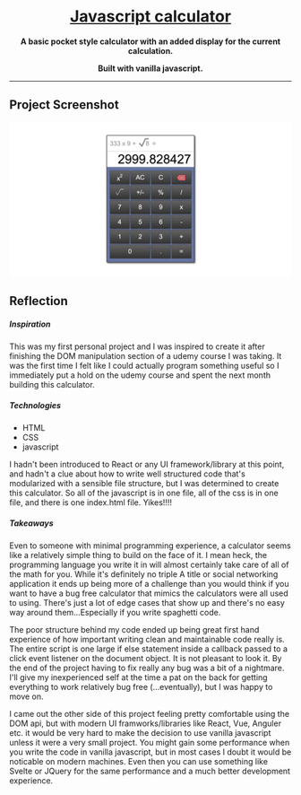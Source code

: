 <a href="https://perry-olsson.github.io/javascript-calculator/" target="_blank"><h1 align="center">Javascript calculator</h1></a>

<p align="center"><b>A basic pocket style calculator with an added display for the current calculation.</b></p>

<p align="center"><b>Built with vanilla javascript.</b></p>

---

## Project Screenshot

<img src="./images/Screen Shot 2021-05-17 at 8.07.32 PM.png"/>

## Reflection

##### Inspiration

This was my first personal project and I was inspired to create it after finishing the DOM manipulation section of a udemy course I was taking. It was the first time I felt like I could actually program something useful so I immediately put a hold on the udemy course and spent the next month building this calculator.

##### Technologies

- HTML
- CSS
- javascript

I hadn't been introduced to React or any UI framework/library at this point, and hadn't a clue about how to write well structured code that's modularized with a sensible file structure, but I was determined to create this calculator. So all of the javascript is in one file, all of the css is in one file, and there is one index.html file. Yikes!!!!

##### Takeaways

Even to someone with minimal programming experience, a calculator seems like a relatively simple thing to build on the face of it. I mean heck, the programming language you write it in will almost certainly take care of all of the math for you. While it's definitely no triple A title or social networking application it ends up being more of a challenge than you would think if you want to have a bug free calculator that mimics the calculators were all used to using. There's just a lot of edge cases that show up and there's no easy way around them...Especially if you write spaghetti code.

The poor structure behind my code ended up being great first hand experience of how important writing clean and maintainable code really is. The entire script is one large if else statement inside a callback passed to a click event listener on the document object. It is not pleasant to look it. By the end of the project having to fix really any bug was a bit of a nightmare. I'll give my inexperienced self at the time a pat on the back for getting everything to work relatively bug free (...eventually), but I was happy to move on.

I came out the other side of this project feeling pretty comfortable using the DOM api, but with modern UI framworks/libraries like React, Vue, Anguler etc. it would be very hard to make the decision to use vanilla javascript unless it were a very small project. You might gain some performance when you write the code in vanilla javascript, but in most cases I doubt it would be noticable on modern machines. Even then you can use something like Svelte or JQuery for the same performance and a much better development experience.
